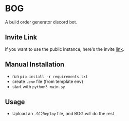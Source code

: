 # BOG
A build order generator discord bot.

## Invite Link
If you want to use the public instance, here's the invite [link](https://discord.com/api/oauth2/authorize?client_id=874351928803483749&permissions=116736&scope=bot).

## Manual Installation
- run `pip install -r requirements.txt`
- create `.env` file (from template env)
- start with `python3 main.py`

## Usage
- Upload an `.SC2Replay` file, and BOG will do the rest
